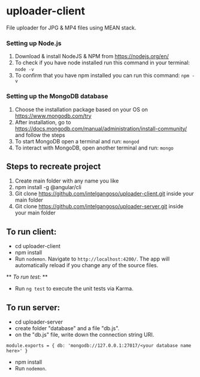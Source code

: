# uploader-client
File uploader for JPG & MP4 files using MEAN stack.

### Setting up Node.js
1. Download & install NodeJS & NPM from https://nodejs.org/en/
2. To check if you have node installed run this command in your terminal:
`node -v`
3. To confirm that you have npm installed you can run this command:
`npm -v`

### Setting up the MongoDB database
1. Choose the installation package based on your OS on https://www.mongodb.com/try
2. After installation, go to https://docs.mongodb.com/manual/administration/install-community/ and follow the steps
3. To start MongoDB open a terminal and run:
`mongod`
4. To interact with MongoDB, open another terminal and run:
`mongo`



## Steps to recreate project
1. Create main folder with any name you like
2. npm install -g @angular/cli
3. Git clone https://github.com/intelgangoso/uploader-client.git inside your main folder
4. Git clone https://github.com/intelgangoso/uploader-server.git inside your main folder

## To run client:
* cd uploader-client
* npm install
* Run `nodemon`. Navigate to `http://localhost:4200/`. The app will automatically reload if you change any of the source files.

** _To run test:_ **
* Run `ng test` to execute the unit tests via Karma.

## To run server:
* cd uploader-server
* create folder "database" and a file "db.js".
* on the "db.js" file, write down the connection string URI.

`module.exports = {
    db: 'mongodb://127.0.0.1:27017/<your database name here>'
}`
* npm install
* Run `nodemon`.
